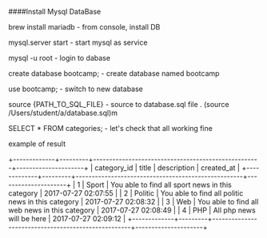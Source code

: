 ####Install Mysql DataBase

brew install mariadb - from console, install DB

mysql.server start - start mysql as service

mysql -u root - login to dabase

create database bootcamp; - create database named bootcamp

use bootcamp; - switch to new database

source {PATH_TO_SQL_FILE} - source to database.sql file . (source /Users/student/a/database.sql)m

SELECT * FROM categories; - let's check that all working fine

example of result

+-------------+---------+----------------------------------------------------+---------------------+
| category_id | title   | description                                        | created_at          |
+-------------+---------+----------------------------------------------------+---------------------+
|           1 | Sport   | You able to find all sport news in this category   | 2017-07-27 02:07:55 |
|           2 | Politic | You able to find all politic news in this category | 2017-07-27 02:08:32 |
|           3 | Web     | You able to find all web news in this category     | 2017-07-27 02:08:49 |
|           4 | PHP     | All php news will be here                          | 2017-07-27 02:09:12 |
+-------------+---------+----------------------------------------------------+---------------------+
